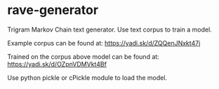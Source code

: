 # rave-generator

Trigram Markov Chain text generator.
Use text corpus to train a model.

Example corpus can be found at: https://yadi.sk/d/ZQQenJNxkt47j

Trained on the corpus above model can be found at: https://yadi.sk/d/OZpnVDMVkt4Bf

Use python pickle or cPickle module to load the model.

